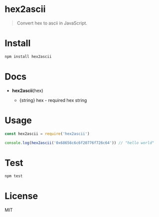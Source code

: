 # hex2ascii

> Convert hex to ascii in JavaScript.

# Install

```bash
npm install hex2ascii
```

# Docs

- **hex2ascii**(hex)

    - {string} hex - required hex string

# Usage

```javascript
const hex2ascii = require('hex2ascii')

console.log(hex2ascii('0x68656c6c6f20776f726c64')) // "hello world"
```

# Test

```bash
npm test
```

# License

MIT
